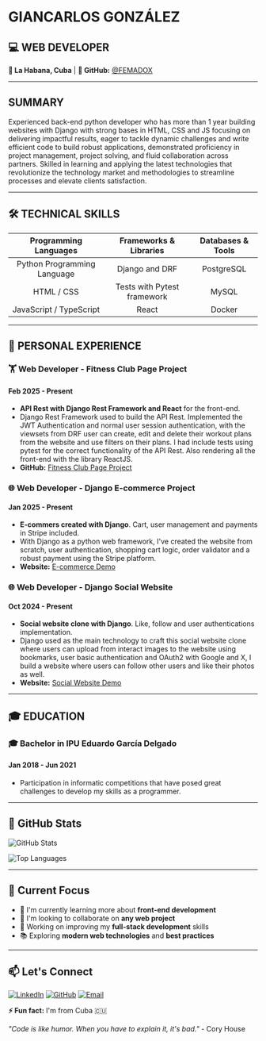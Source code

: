 # GIANCARLOS GONZÁLEZ

## 💻 WEB DEVELOPER

**📍 La Habana, Cuba** | **🔗 GitHub:** [@FEMADOX](https://github.com/FEMADOX)

---

## SUMMARY

Experienced back-end python developer who has more than 1 year building websites with Django with strong bases in HTML, CSS and JS focusing on delivering impactful results, eager to tackle dynamic challenges and write efficient code to build robust applications, demonstrated proficiency in project management, project solving, and fluid collaboration across partners. Skilled in learning and applying the latest technologies that revolutionize the technology market and methodologies to streamline processes and elevate clients satisfaction.

---

## 🛠️ TECHNICAL SKILLS

| Programming Languages | Frameworks & Libraries | Databases & Tools |
|:---------------------:|:----------------------:|:-----------------:|
| Python Programming Language | Django and DRF | PostgreSQL |
| HTML / CSS | Tests with Pytest framework | MySQL |
| JavaScript / TypeScript | React | Docker |

---

## 💼 PERSONAL EXPERIENCE

### 🏋️ Web Developer - Fitness Club Page Project

#### Feb 2025 - Present

- **API Rest with Django Rest Framework and React** for the front-end.
- Django Rest Framework used to build the API Rest. Implemented the JWT Authentication and normal user session authentication, with the viewsets from DRF user can create, edit and delete their workout plans from the website and use filters on their plans. I had include tests using pytest for the correct functionality of the API Rest. Also rendering all the front-end with the library ReactJS.
- **GitHub:** [Fitness Club Page Project](https://github.com/FEMADOX)

### 🌐 Web Developer - Django E-commerce Project

#### Jan 2025 - Present

- **E-commers created with Django**. Cart, user management and payments in Stripe included.
- With Django as a python web framework, I've created the website from scratch, user authentication, shopping cart logic, order validator and a robust payment using the Stripe platform.
- **Website:** [E-commerce Demo](https://github.com/FEMADOX)

### 🌐 Web Developer - Django Social Website

#### Oct 2024 - Present

- **Social website clone with Django**. Like, follow and user authentications implementation.
- Django used as the main technology to craft this social website clone where users can upload from interact images to the website using bookmarks, user basic authentication and OAuth2 with Google and X, I build a website where users can follow other users and like their photos as well.
- **Website:** [Social Website Demo](https://github.com/FEMADOX)

---

## 🎓 EDUCATION

### 🎓 Bachelor in IPU Eduardo García Delgado

#### Jan 2018 - Jun 2021

- Participation in informatic competitions that have posed great challenges to develop my skills as a programmer.

---

## 🌟 GitHub Stats

![GitHub Stats](https://github-readme-stats.vercel.app/api?username=FEMADOX&show_icons=true&theme=radical)

![Top Languages](https://github-readme-stats.vercel.app/api/top-langs/?username=FEMADOX&layout=compact&theme=radical)

---

## 🚀 Current Focus

- 🌱 I'm currently learning more about **front-end development**
- 💞️ I'm looking to collaborate on **any web project**
- 🎯 Working on improving my **full-stack development** skills
- 📚 Exploring **modern web technologies** and **best practices**

---

## 📫 Let's Connect

[![LinkedIn](https://img.shields.io/badge/LinkedIn-0077B5?style=for-the-badge&logo=linkedin&logoColor=white)](https://www.linkedin.com/in/giancarlos-gonz%C3%A1lez-leyva/)
[![GitHub](https://img.shields.io/badge/GitHub-100000?style=for-the-badge&logo=github&logoColor=white)](https://github.com/FEMADOX)
[![Email](https://img.shields.io/badge/Email-D14836?style=for-the-badge&logo=gmail&logoColor=white)](mailto:your-email@example.com)

**⚡ Fun fact:** I'm from Cuba 🇨🇺

*"Code is like humor. When you have to explain it, it's bad."* - Cory House

<!---
FEMADOX/FEMADOX is a ✨ special ✨ repository because its `README.md` (this file) appears on your GitHub profile.
You can click the Preview link to take a look at your changes.
--->
